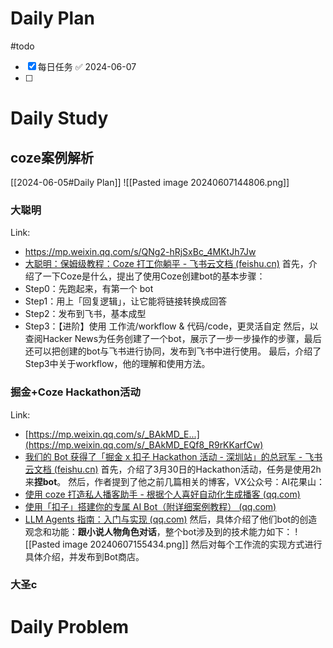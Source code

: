 # Daily Plan
#todo
- [x] 每日任务 ✅ 2024-06-07
- [ ] 
# Daily Study
## coze案例解析
[[2024-06-05#Daily Plan]]
![[Pasted image 20240607144806.png]]
### 大聪明
Link:
- https://mp.weixin.qq.com/s/QNg2-hRjSxBc_4MKtJh7Jw
- [‌﻿​​​‬​﻿‬​⁠‌‌‍​﻿​‌‬​​​​​‌⁠​‍‍‌﻿​‍​​​​​​﻿​​​​‌﻿​​​​大聪明：保姆级教程：Coze 打工你躺平 - 飞书云文档 (feishu.cn)](https://waytoagi.feishu.cn/wiki/LTzfwaOoDiWtnEkvzGmcI39Jnqh)
首先，介绍了一下Coze是什么，提出了使用Coze创建bot的基本步骤：
- Step0：先跑起来，有第一个 bot
- Step1：用上「回复逻辑」，让它能将链接转换成回答
- Step2：发布到飞书，基本成型
- Step3：【进阶】使用 工作流/workflow & 代码/code，更灵活自定
然后，以查阅Hacker News为任务创建了一个bot，展示了一步一步操作的步骤，最后还可以把创建的bot与飞书进行协同，发布到飞书中进行使用。
最后，介绍了Step3中关于workflow，他的理解和使用方法。 
### 掘金+Coze Hackathon活动
Link:
- [https://mp.weixin.qq.com/s/_BAkMD_E...](https://mp.weixin.qq.com/s/_BAkMD_EQf8_R9rKKarfCw)
- [我们的 Bot 获得了「掘金 x 扣子 Hackathon 活动 - 深圳站」的总冠军 - 飞书云文档 (feishu.cn)](https://waytoagi.feishu.cn/wiki/Y7PUw9dnCiHAj6kMrJ5ckNbMnJw)
首先，介绍了3月30日的Hackathon活动，任务是使用2h来**捏bot**。
然后，作者提到了他之前几篇相关的博客，VX公众号：AI花果山：
- [使用 coze 打造私人播客助手 - 根据个人喜好自动化生成播客 (qq.com)](http://mp.weixin.qq.com/s?__biz=Mzk0NDY0NzIyMA==&mid=2247484022&idx=1&sn=7023cb61eceeed92219bfd359efc2cb5&chksm=c3203f2df457b63bbc1b3eb0075fb610b4a5b86845d5055c6c2050f9539767282c79b10e4492&scene=21#wechat_redirect)
- [使用「扣子」搭建你的专属 AI Bot（附详细案例教程） (qq.com)](http://mp.weixin.qq.com/s?__biz=Mzk0NDY0NzIyMA==&mid=2247483935&idx=1&sn=86613232b75fcbf547eded27efe75dd3&chksm=c3203f44f457b6523fe591fa8e4653c996d0110de34051f16aa794d5c2ea20cafb6466c2a02e&scene=21#wechat_redirect)
- [LLM Agents 指南：入门与实现 (qq.com)](http://mp.weixin.qq.com/s?__biz=Mzk0NDY0NzIyMA==&mid=2247483680&idx=1&sn=e3071973cf860fbc03fcff62b5c57d75&chksm=c3203c7bf457b56d486fdff123447d9aeed9632f162159e5aa3acfd5aaa1b504a560810d5ac7&scene=21#wechat_redirect)
然后，具体介绍了他们bot的创造观念和功能：**跟小说人物角色对话**，整个bot涉及到的技术能力如下：
![[Pasted image 20240607155434.png]]
然后对每个工作流的实现方式进行具体介绍，并发布到Bot商店。
### 大圣c
# Daily Problem